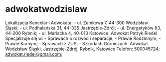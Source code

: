 # adwokatwodzislaw
Lokalizacja Kancelarii Adwokata: - ul. Zamkowa 7, 44-300 Wodzisław Śląski; - ul. Podhalańska 31, 44-335 Jastrzębie-Zdrój; - ul. Energetyków 83, 44-200 Rybnik; - ul. Mariacka 4, 40-013 Katowice.  Adwokat Patryk Riedel Specjalizuje się w:  - Sprawach o rozwód i separacje; - Prawie Rodzinnym; - Prawie Karnym; - Sprawach z ZUS; - Szkodach Górniczych.  Adwokat Wodzisław Śląski, Jastrzębie-Zdrój, Rybnik, Katowice    Telefon: 500045724; adwokat.riedel@gmail.com;
